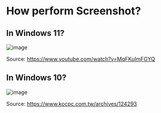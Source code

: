 # How perform Screenshot?

## In Windows 11?

![image](https://github.com/Grace-TA/Python2024/assets/89304181/412bef11-43a5-40a0-84dc-07f28234649d)

Source: https://www.youtube.com/watch?v=MqFKuImFGYQ


## In Windows 10?

![image](https://github.com/Grace-TA/Python2024/assets/89304181/753d3d7c-9fcd-4df3-a7ed-ec8345a398dd)

Source: https://www.kocpc.com.tw/archives/124293
